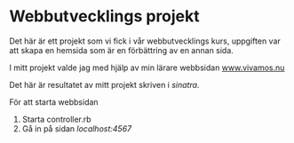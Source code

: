 # Webbutvecklings projekt

Det här är ett projekt som vi fick i vår webbutvecklings kurs, uppgiften var att skapa en hemsida som är en förbättring av en annan sida.

I mitt projekt valde jag med hjälp av min lärare webbsidan www.vivamos.nu

Det här är resultatet av mitt projekt skriven i *sinatra*.

För att starta webbsidan

1. Starta controller.rb
2. Gå in på sidan *localhost:4567*